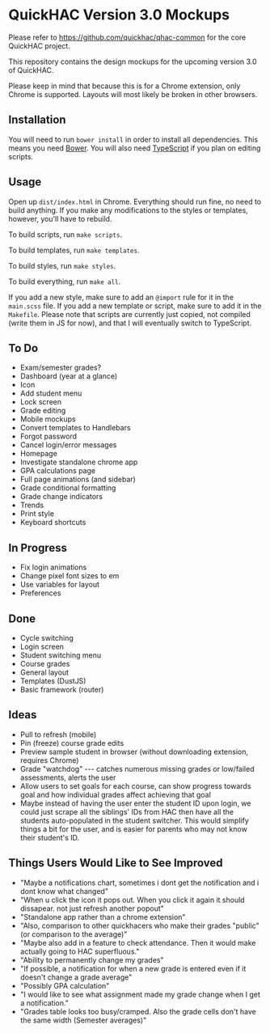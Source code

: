 # QuickHAC Version 3.0 Mockups

Please refer to https://github.com/quickhac/qhac-common for the core QuickHAC project.

This repository contains the design mockups for the upcoming version 3.0 of QuickHAC.

Please keep in mind that because this is for a Chrome extension, only Chrome is supported. Layouts will most likely be broken in other browsers.

## Installation

You will need to run `bower install` in order to install all dependencies. This means you need [Bower](http://bower.io). You will also need [TypeScript](http://www.typescriptlang.org/) if you plan on editing scripts.

## Usage

Open up `dist/index.html` in Chrome. Everything should run fine, no need to build anything. If you make any modifications to the styles or templates, however, you'll have to rebuild.

To build scripts, run `make scripts`.

To build templates, run `make templates`.

To build styles, run `make styles`.

To build everything, run `make all`.

If you add a new style, make sure to add an `@import` rule for it in the `main.scss` file. If you add a new template or script, make sure to add it in the `Makefile`. Please note that scripts are currently just copied, not compiled (write them in JS for now), and that I will eventually switch to TypeScript.

## To Do

* Exam/semester grades?
* Dashboard (year at a glance)
* Icon
* Add student menu
* Lock screen
* Grade editing
* Mobile mockups
* Convert templates to Handlebars
* Forgot password
* Cancel login/error messages
* Homepage
* Investigate standalone chrome app
* GPA calculations page
* Full page animations (and sidebar)
* Grade conditional formatting
* Grade change indicators
* Trends
* Print style
* Keyboard shortcuts

## In Progress

* Fix login animations
* Change pixel font sizes to em
* Use variables for layout
* Preferences

## Done

* Cycle switching
* Login screen
* Student switching menu
* Course grades
* General layout
* Templates (DustJS)
* Basic framework (router)

## Ideas 

* Pull to refresh (mobile)
* Pin (freeze) course grade edits
* Preview sample student in browser (without downloading extension, requires Chrome)
* Grade "watchdog" --- catches numerous missing grades or low/failed assessments, alerts the user
* Allow users to set goals for each course, can show progress towards goal and how individual grades affect achieving that goal
* Maybe instead of having the user enter the student ID upon login, we could just scrape all the siblings' IDs from HAC then have all the students auto-populated in the student switcher. This would simplify things a bit for the user, and is easier for parents who may not know their student's ID.


## Things Users Would Like to See Improved

- "Maybe a notifications chart, sometimes i dont get the notification and i dont know what changed"
- "When u click the icon it pops out. When you click it again it should dissapear. not just refresh another popout"
- "Standalone app rather than a chrome extension"
- "Also, comparison to other quickhacers who make their grades "public" (or comparison to the average)"
- "Maybe also add in a feature to check attendance. Then it would make actually going to HAC superfluous."
- "Ability to permanently change my grades"
- "If possible, a notification for when a new grade is entered even if it doesn't change a grade average"
- "Possibly GPA calculation"
- "I would like to see what assignment made my grade change when I get a notification."
- "Grades table looks too busy/cramped. Also the grade cells don't have the same width (Semester averages)"
